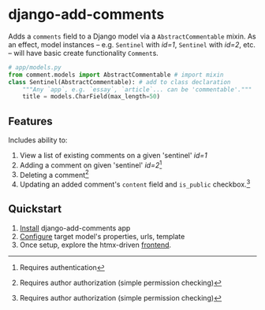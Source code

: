 # django-add-comments

Adds a `comments` field to a Django model via a `AbstractCommentable` mixin. As an effect, model instances – e.g. `Sentinel` with _id=1_, `Sentinel` with _id=2_, etc. – will have basic create functionality `Comment`s.

```python
# app/models.py
from comment.models import AbstractCommentable # import mixin
class Sentinel(AbstractCommentable): # add to class declaration
    """Any `app`, e.g. `essay`, `article`... can be 'commentable'."""
    title = models.CharField(max_length=50)
```

## Features

Includes ability to:

1. View a list of existing comments on a given 'sentinel' _id=1_
2. Adding a comment on given 'sentinel' _id=2_[^1]
3. Deleting a comment[^2]
4. Updating an added comment's `content` field and `is_public` checkbox.[^2]

[^1]: Requires authentication
[^2]: Requires author authorization (simple permission checking)

## Quickstart

1. [Install](./comments/docs/setup.md) django-add-comments app
2. [Configure](./comments/docs/add_comments.md) target model's properties, urls, template
3. Once setup, explore the htmx-driven [frontend](./comments/docs/frontend.md).
